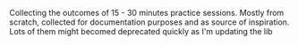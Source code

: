 Collecting the outcomes of 15 - 30 minutes practice sessions.
Mostly from scratch, collected for documentation purposes and as source of inspiration.
Lots of them might becomed deprecated quickly as I'm updating the lib

